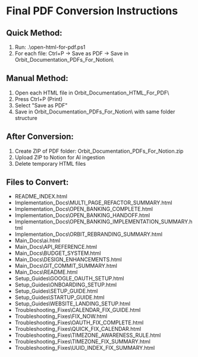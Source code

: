 # Final PDF Conversion Instructions

## Quick Method:
1. Run: .\open-html-for-pdf.ps1
2. For each file: Ctrl+P → Save as PDF → Save in Orbit_Documentation_PDFs_For_Notion\

## Manual Method:
1. Open each HTML file in Orbit_Documentation_HTML_For_PDF\
2. Press Ctrl+P (Print)
3. Select "Save as PDF"
4. Save in Orbit_Documentation_PDFs_For_Notion\ with same folder structure

## After Conversion:
1. Create ZIP of PDF folder: Orbit_Documentation_PDFs_For_Notion.zip
2. Upload ZIP to Notion for AI ingestion
3. Delete temporary HTML files

## Files to Convert:
- README_INDEX.html
- Implementation_Docs\MULTI_PAGE_REFACTOR_SUMMARY.html
- Implementation_Docs\OPEN_BANKING_COMPLETE.html
- Implementation_Docs\OPEN_BANKING_HANDOFF.html
- Implementation_Docs\OPEN_BANKING_IMPLEMENTATION_SUMMARY.html
- Implementation_Docs\ORBIT_REBRANDING_SUMMARY.html
- Main_Docs\ai.html
- Main_Docs\API_REFERENCE.html
- Main_Docs\BUDGET_SYSTEM.html
- Main_Docs\DESIGN_ENHANCEMENTS.html
- Main_Docs\GIT_COMMIT_SUMMARY.html
- Main_Docs\README.html
- Setup_Guides\GOOGLE_OAUTH_SETUP.html
- Setup_Guides\ONBOARDING_SETUP.html
- Setup_Guides\SETUP_GUIDE.html
- Setup_Guides\STARTUP_GUIDE.html
- Setup_Guides\WEBSITE_LANDING_SETUP.html
- Troubleshooting_Fixes\CALENDAR_FIX_GUIDE.html
- Troubleshooting_Fixes\FIX_NOW.html
- Troubleshooting_Fixes\OAUTH_FIX_COMPLETE.html
- Troubleshooting_Fixes\QUICK_FIX_CALENDAR.html
- Troubleshooting_Fixes\TIMEZONE_AWARENESS_RULE.html
- Troubleshooting_Fixes\TIMEZONE_FIX_SUMMARY.html
- Troubleshooting_Fixes\UUID_INDEX_FIX_SUMMARY.html
